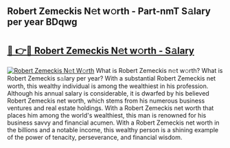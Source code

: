 ## Robert Zemeckis N𝚎t w𝚘rth - Part-nmT S𝚊lary per year BDqwg

# <h2><a href="http://gc0p2d.nevu.top/?p=Robert+Zemeckis">🔗 👉🔴 Robert Zemeckis N𝚎t w𝚘rth - S𝚊lary</a></h2>

[![Robert Zemeckis N𝚎t W𝚘rth](https://i.imgur.com/Oavwk0R.jpeg)](http://gc0p2d.nevu.top/?p=Robert+Zemeckis)
What is Robert Zemeckis n𝚎t w𝚘rth? What is Robert Zemeckis s𝚊lary per year?
With a substantial Robert Zemeckis net worth, this wealthy individual is among the wealthiest in his profession. Although his annual salary is considerable, it is dwarfed by his believed Robert Zemeckis net worth, which stems from his numerous business ventures and real estate holdings. With a Robert Zemeckis net worth that places him among the world's wealthiest, this man is renowned for his business savvy and financial acumen. With a Robert Zemeckis net worth in the billions and a notable income, this wealthy person is a shining example of the power of tenacity, perseverance, and financial wisdom.

